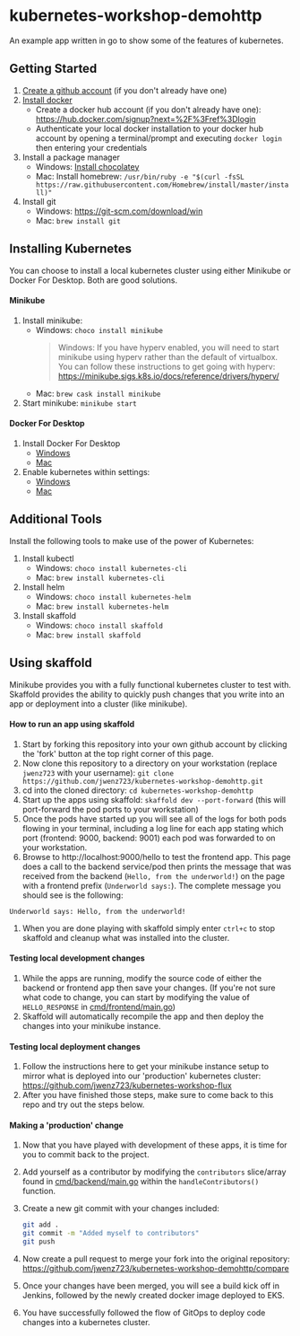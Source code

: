 # kubernetes-workshop-demohttp

An example app written in go to show some of the features of kubernetes.

## Getting Started

1. [Create a github account](https://github.com/join?source=header-home) (if you don't already have one)
1. [Install docker](https://hub.docker.com/?overlay=onboarding)
    * Create a docker hub account (if you don't already have one): https://hub.docker.com/signup?next=%2F%3Fref%3Dlogin
    * Authenticate your local docker installation to your docker hub account by opening a terminal/prompt and executing 
    `docker login` then entering your credentials
1. Install a package manager
    * Windows: [Install chocolatey](https://chocolatey.org/docs/installation#installing-chocolatey)
    * Mac: Install homebrew: `/usr/bin/ruby -e "$(curl -fsSL https://raw.githubusercontent.com/Homebrew/install/master/install)"`
1. Install git
    * Windows: https://git-scm.com/download/win
    * Mac: `brew install git`

## Installing Kubernetes

You can choose to install a local kubernetes cluster using either Minikube or Docker For Desktop. Both are good solutions.

#### Minikube

1. Install minikube: 
    * Windows: `choco install minikube`
        > Windows: If you have hyperv enabled, you will need to start minikube using hyperv rather than the default of virtualbox. You can follow these instructions to get going with hyperv: https://minikube.sigs.k8s.io/docs/reference/drivers/hyperv/
    * Mac: `brew cask install minikube`
1. Start minikube: `minikube start`

#### Docker For Desktop

1. Install Docker For Desktop
    * [Windows](https://docs.docker.com/docker-for-windows/install/)
    * [Mac](https://docs.docker.com/docker-for-mac/install/)
1. Enable kubernetes within settings:
    * [Windows](https://docs.docker.com/docker-for-windows/#kubernetes)
    * [Mac](https://docs.docker.com/docker-for-mac/#kubernetes)

## Additional Tools

Install the following tools to make use of the power of Kubernetes:

1. Install kubectl
    * Windows: `choco install kubernetes-cli`
    * Mac: `brew install kubernetes-cli`
1. Install helm
    * Windows: `choco install kubernetes-helm`
    * Mac: `brew install kubernetes-helm`
1. Install skaffold
    * Windows: `choco install skaffold`
    * Mac: `brew install skaffold`

## Using skaffold

Minikube provides you with a fully functional kubernetes cluster to test with. Skaffold provides the ability to quickly
push changes that you write into an app or deployment into a cluster (like minikube).

#### How to run an app using skaffold

1. Start by forking this repository into your own github account by clicking the 'fork' button at the top right corner of this page.
1. Now clone this repository to a directory on your workstation (replace `jwenz723` with your username): `git clone https://github.com/jwenz723/kubernetes-workshop-demohttp.git`
1. cd into the cloned directory: `cd kubernetes-workshop-demohttp`
1. Start up the apps using skaffold: `skaffold dev --port-forward` (this will port-forward the pod ports to your workstation)
1. Once the pods have started up you will see all of the logs for both pods flowing in your terminal, including
a log line for each app stating which port (frontend: 9000, backend: 9001) each pod was forwarded to on your workstation.
1. Browse to http://localhost:9000/hello to test the frontend app. This page does a call to the backend service/pod then
prints the message that was received from the backend (`Hello, from the underworld!`) on the page with a frontend prefix
(`Underworld says:`). The complete message you should see is the following:

```text
Underworld says: Hello, from the underworld!
```

1. When you are done playing with skaffold simply enter `ctrl+c` to stop skaffold and cleanup what was installed into the cluster.

#### Testing local development changes

1. While the apps are running, modify the source code of either the backend or frontend app then save your changes. (If 
you're not sure what code to change, you can start by modifying the value of `HELLO_RESPONSE` in [cmd/frontend/main.go](/cmd/frontend/main.go)) 
1. Skaffold will automatically recompile the app and then deploy the changes into your minikube instance. 

#### Testing local deployment changes

1. Follow the instructions here to get your minikube instance setup to mirror what is deployed into our 'production' kubernetes
cluster: https://github.com/jwenz723/kubernetes-workshop-flux
1. After you have finished those steps, make sure to come back to this repo and try out the steps below.

#### Making a 'production' change

1. Now that you have played with development of these apps, it is time for you to commit back to the project.
1. Add yourself as a contributor by modifying the `contributors` slice/array found in 
[cmd/backend/main.go](/cmd/backend/main.go) within the `handleContributors()` function. 
1. Create a new git commit with your changes included:
 
    ```bash
    git add .
    git commit -m "Added myself to contributors"
    git push
    ```
   
1. Now create a pull request to merge your fork into the original repository: https://github.com/jwenz723/kubernetes-workshop-demohttp/compare
1. Once your changes have been merged, you will see a build kick off in Jenkins, followed by the newly created docker image deployed to EKS.
1. You have successfully followed the flow of GitOps to deploy code changes into a kubernetes cluster.
